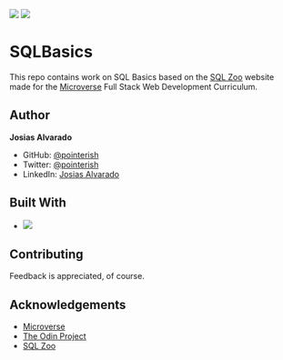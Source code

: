 ![](https://img.shields.io/badge/SQL-blue) ![](https://img.shields.io/badge/Microverse-blueviolet)

# SQLBasics

This repo contains work on SQL Basics based on the [SQL Zoo](https://sqlzoo.net/) website
made for the [Microverse](https://microverse.org) Full Stack Web Development Curriculum.

## Author

**Josias Alvarado**

- GitHub: [@pointerish](https://github.com/pointerish)
- Twitter: [@pointerish](https://twitter.com/pointerish)
- LinkedIn: [Josias Alvarado](https://www.linkedin.com/in/josias-alvarado-80901878/)

## Built With

- ![](https://img.shields.io/badge/SQL-blue)

##  Contributing

Feedback is appreciated, of course.

## Acknowledgements

- [Microverse](https://microverse.org)
- [The Odin Project](https://www.theodinproject.com/)
- [SQL Zoo](https://sqlzoo.net/)